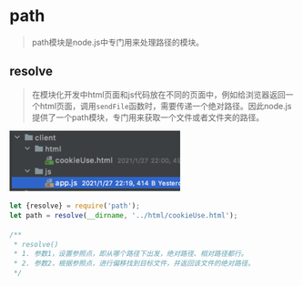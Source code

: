 # path

> path模块是node.js中专门用来处理路径的模块。



## resolve

> ​		在模块化开发中html页面和js代码放在不同的页面中，例如给浏览器返回一个html页面，调用`sendFile`函数时，需要传递一个绝对路径。因此node.js提供了一个path模块，专门用来获取一个文件或者文件夹的路径。

<img src="media/008-path模块/image-20210128033515388.png" width=300>

```javascript
let {resolve} = require('path');
let path = resolve(__dirname, '../html/cookieUse.html');

/**
 * resolve() 
 * 1. 参数1，设置参照点，即从哪个路径下出发，绝对路径、相对路径都行。
 * 2. 参数2，根据参照点，进行偏移找到目标文件，并返回该文件的绝对路径。
 */
```

